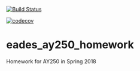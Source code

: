 [![Build Status](https://travis-ci.org/kceades/eades_ay250_homework.svg?branch=master)](https://travis-ci.org/kceades/eades_ay250_homework)

[![codecov](https://codecov.io/gh/kceades/eades_ay250_homework/branch/master/graph/badge.svg)](https://codecov.io/gh/kceades/eades_ay250_homework)


# eades_ay250_homework
Homework for AY250 in Spring 2018
